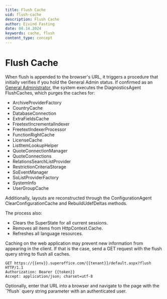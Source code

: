 ```yaml
---
title: Flush Cache
uid: flush-cache
description: Flush Cache
author: Eivind Fasting
date: 08.14.2024
keywords: cache, flush
content_type: concept
---
```


# Flush Cache

When flush is appended to the browser's URL, it triggers a procedure that initially verifies if you hold the General Admin status.
If confirmed as an [General Administrator][1], the system executes the DiagnosticsAgent FlushCaches, which purges the caches for:

* ArchiveProviderFactory
* CountryCache
* DatabaseConnection
* ExtraFieldsCache
* FreetextIncrementalIndexer
* FreetextIndexerProcessor
* FunctionRightCache
* LicenseCache
* ListItemLookupHelper
* QuoteConnectionManager
* QuoteConnections
* RelationsSearchListProvider
* RestrictionCriteriaStorage
* SoEventManager
* SoListProviderFactory
* SystemInfo
* UserGroupCache

Additionally, layouts are reconstructed through the ConfigurationAgent ClearConfigurationCache and RebuildUdefDeltas methods.

The process also:

* Clears the SuperState for all current sessions.
* Removes all items from HttpContext.Cache.
* Refreshes all language resources.

Caching on the web application may prevent new information from appearing in the client. If that is the case, send a GET request with the flush query string to flush all caches.

```http
GET https://{{env}}.superoffice.com/{{tenant}}/default.aspx?flush HTTP/1.1
Authorization: Bearer {{token}}
Accept: application/json; charset=utf-8
```

Optionally, enter that URL into a browser and navigate to the page with the ´?flush´ query string parameter with an authenticated user.

<!-- Reference links -->
[1]: ../../admin/user-management/learn/role/functional-rights.md
